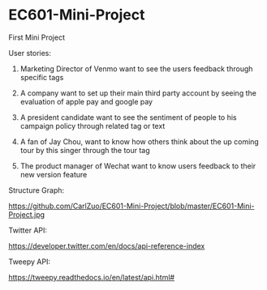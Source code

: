 # EC601-Mini-Project
First Mini Project

User stories:

1. Marketing Director of Venmo want to see the users feedback through specific tags

2. A company want to set up their main third party account by seeing the evaluation of apple pay and google pay 

3. A president candidate want to see the sentiment of people to his campaign policy through related tag or text 

4. A fan of Jay Chou, want to know how others think about the up coming tour by this singer through the tour tag

5. The product manager of Wechat want to know users feedback to their new version feature
 
Structure Graph:

https://github.com/CarlZuo/EC601-Mini-Project/blob/master/EC601-Mini-Project.jpg

Twitter API:

https://developer.twitter.com/en/docs/api-reference-index

Tweepy API:

https://tweepy.readthedocs.io/en/latest/api.html#